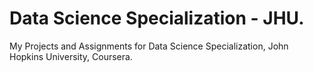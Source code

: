 # Data Science Specialization - JHU.

My Projects and Assignments for Data Science Specialization, John Hopkins University, Coursera.
